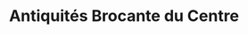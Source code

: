 ---
title: "Antiquités Brocante du Centre"
url: /le-vesinet/antiquites-brocante-du-centre/
shop: Antiquitäten
---